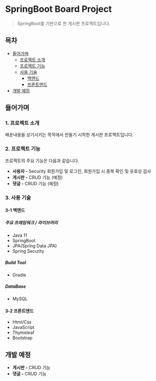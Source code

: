 # SpringBoot Board Project
> SpringBoot를 기반으로 한 게시판 프로젝트입니다.

## 목차
- [들어가며](#들어가며)
  - [프로젝트 소개](#1-프로젝트-소개)    
  - [프로젝트 기능](#2-프로젝트-기능)    
  - [사용 기술](#3-사용-기술)   
     - [백엔드](#3-1-백엔드)
     - [프론트엔드](#3-2-프론트엔드)
- [개발 예정](#개발-예정)


## 들어가며
### 1. 프로젝트 소개

  배운내용을 상기시키는 목적에서 만들기 시작한 게시판 프로젝트입니다.

### 2. 프로젝트 기능

  프로젝트의 주요 기능은 다음과 같습니다.

  - **사용자 -** Security 회원가입 및 로그인, 회원가입 시 중복 확인 및 유효성 검사
  - **게시판 -** CRUD 기능 (예정)
  - **댓글 -** CRUD 기능 (예정)

### 3. 사용 기술

  #### 3-1 백엔드

  ##### 주요 프레임워크 / 라이브러리
  - Java 11
  - SpringBoot
  - JPA(Spring Data JPA)
  - Spring Security

  ##### Build Tool
  - Gradle

  ##### DataBase
  - MySQL

  #### 3-2 프론트엔드
  - Html/Css
  - JavaScript
  - Thymeleaf
  - Bootstrap 

## 개발 예정
 - **게시판 -** CRUD 기능
 - **댓글 -** CRUD 기능

